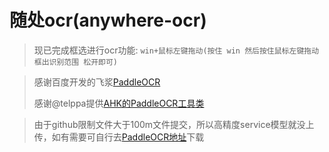 # 随处ocr(anywhere-ocr)

>现已完成框选进行ocr功能: `win+鼠标左键拖动(按住 win 然后按住鼠标左键拖动 框出识别范围 松开即可)`


>感谢百度开发的飞浆[PaddleOCR](https://github.com/PaddlePaddle/PaddleOCR)
>
>感谢@telppa提供[AHK的PaddleOCR工具类](https://github.com/telppa/PaddleOCR-AutoHotkey)

>由于github限制文件大于100m文件提交，所以高精度service模型就没上传，如有需要可自行去[PaddleOCR地址](https://github.com/PaddlePaddle/PaddleOCR/blob/release/2.3/README_ch.md)下载
